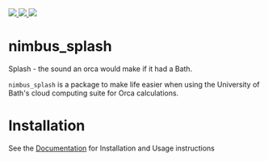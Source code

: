 
<a href="https://pypi.org/project/Nimbus-Splash/">
<img src="https://img.shields.io/badge/dynamic/json?label=PyPI%20&query=%24.info.version&url=https%3A%2F%2Fpypi.org%2Fpypi%2Fnimbus_splash%2Fjson" />
</a>

<a href="https://pypi.org/project/Nimbus-Splash/">
<img src="https://img.shields.io/badge/dynamic/json?label=Python%20&query=%24.info.requires_python&url=https%3A%2F%2Fpypi.org%2Fpypi%2Fnimbus_splash%2Fjson" />
</a>

<a href="https://www.kragskow.dev/nimbus_splash/">
<img src="https://img.shields.io/website?label=Documentation&down_color=red&down_message=Offline&up_color=green&up_message=Online&url=https%3A%2F%2Fwww.kragskow.dev%2Fnimbus_splash">
</a>

# nimbus_splash

Splash - the sound an orca would make if it had a Bath.

`nimbus_splash` is a package to make life easier when using the University of Bath's cloud computing suite for Orca calculations.


# Installation

See the [Documentation](https://www.kragskow.dev/nimbus_splash) for Installation and Usage instructions
